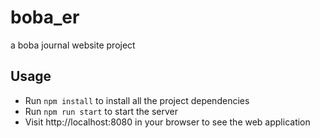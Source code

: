 # boba_er
a boba journal website project

## Usage

* Run  `npm install` to install all the project dependencies
* Run `npm run start` to start the server
* Visit http://localhost:8080 in your browser to see the web application
